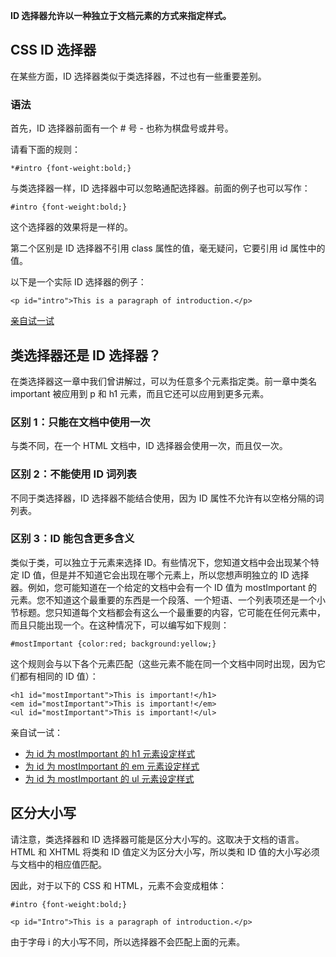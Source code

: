 **ID 选择器允许以一种独立于文档元素的方式来指定样式。**

## CSS ID 选择器

在某些方面，ID 选择器类似于类选择器，不过也有一些重要差别。

### 语法

首先，ID 选择器前面有一个 # 号 - 也称为棋盘号或井号。

请看下面的规则：

```
*#intro {font-weight:bold;}
```

与类选择器一样，ID 选择器中可以忽略通配选择器。前面的例子也可以写作：

```
#intro {font-weight:bold;}
```

这个选择器的效果将是一样的。

第二个区别是 ID 选择器不引用 class 属性的值，毫无疑问，它要引用 id 属性中的值。

以下是一个实际 ID 选择器的例子：

```
<p id="intro">This is a paragraph of introduction.</p>
```

[亲自试一试](http://www.w3school.com.cn/tiy/t.asp?f=csse_selector_id)

## 类选择器还是 ID 选择器？

在类选择器这一章中我们曾讲解过，可以为任意多个元素指定类。前一章中类名 important 被应用到 p 和 h1 元素，而且它还可以应用到更多元素。

### 区别 1：只能在文档中使用一次

与类不同，在一个 HTML 文档中，ID 选择器会使用一次，而且仅一次。

### 区别 2：不能使用 ID 词列表

不同于类选择器，ID 选择器不能结合使用，因为 ID 属性不允许有以空格分隔的词列表。

### 区别 3：ID 能包含更多含义

类似于类，可以独立于元素来选择 ID。有些情况下，您知道文档中会出现某个特定 ID 值，但是并不知道它会出现在哪个元素上，所以您想声明独立的 ID 选择器。例如，您可能知道在一个给定的文档中会有一个 ID 值为 mostImportant 的元素。您不知道这个最重要的东西是一个段落、一个短语、一个列表项还是一个小节标题。您只知道每个文档都会有这么一个最重要的内容，它可能在任何元素中，而且只能出现一个。在这种情况下，可以编写如下规则：

```
#mostImportant {color:red; background:yellow;}
```

这个规则会与以下各个元素匹配（这些元素不能在同一个文档中同时出现，因为它们都有相同的 ID 值）：

```
<h1 id="mostImportant">This is important!</h1>
<em id="mostImportant">This is important!</em>
<ul id="mostImportant">This is important!</ul>

```

亲自试一试：

- [为 id 为 mostImportant 的 h1 元素设定样式](http://www.w3school.com.cn/tiy/t.asp?f=csse_selector_id_h1)
- [为 id 为 mostImportant 的 em 元素设定样式](http://www.w3school.com.cn/tiy/t.asp?f=csse_selector_id_em)
- [为 id 为 mostImportant 的 ul 元素设定样式](http://www.w3school.com.cn/tiy/t.asp?f=csse_selector_id_ul)

## 区分大小写

请注意，类选择器和 ID 选择器可能是区分大小写的。这取决于文档的语言。HTML 和 XHTML 将类和 ID 值定义为区分大小写，所以类和 ID 值的大小写必须与文档中的相应值匹配。

因此，对于以下的 CSS 和 HTML，元素不会变成粗体：

```
#intro {font-weight:bold;}

<p id="Intro">This is a paragraph of introduction.</p>
```

由于字母 i 的大小写不同，所以选择器不会匹配上面的元素。